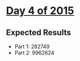 # [Day 4 of 2015](https://adventofcode.com/2015/day/4)

## Expected Results

- Part 1: 282749
- Part 2: 9962624
